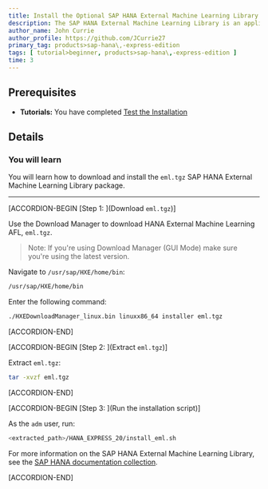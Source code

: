 ```yaml
---
title: Install the Optional SAP HANA External Machine Learning Library Package for SAP HANA, express edition (Native Linux Machine)
description: The SAP HANA External Machine Learning Library is an application function library (AFL) supporting the integration of Google TensorFlow, as an external machine learning framework, with SAP HANA, express edition.
author_name: John Currie
author_profile: https://github.com/JCurrie27
primary_tag: products>sap-hana\,-express-edition
tags: [ tutorial>beginner, products>sap-hana\,-express-edition ]
time: 3
---
```


<!-- loioeafe436a2fa34b13908fc0661ff5b8c9 -->

## Prerequisites
 - **Tutorials:**  You have completed [Test the Installation](http://developers.sap.com/tutorials/hxe-ua-test-binary.html)  

## Details
### You will learn
You will learn how to download and install the `eml.tgz` SAP HANA External Machine Learning Library package.

---

[ACCORDION-BEGIN [Step 1: ](Download `eml.tgz`)]

Use the Download Manager to download HANA External Machine Learning AFL, `eml.tgz`.

> Note:
> If you're using Download Manager (GUI Mode) make sure you're using the latest version.
>
>

Navigate to `/usr/sap/HXE/home/bin`:

```bash
/usr/sap/HXE/home/bin
```

Enter the following command:

```bash
./HXEDownloadManager_linux.bin linuxx86_64 installer eml.tgz
```

[ACCORDION-END]

[ACCORDION-BEGIN [Step 2: ](Extract `eml.tgz`)]

Extract `eml.tgz`:

```bash
tar -xvzf eml.tgz
```

[ACCORDION-END]

[ACCORDION-BEGIN [Step 3: ](Run the installation script)]

As the <sid>`adm` user, run:

```bash
<extracted_path>/HANA_EXPRESS_20/install_eml.sh
```

For more information on the SAP HANA External Machine Learning Library, see the [SAP HANA documentation collection](https://help.sap.com/viewer/p/SAP_HANA_PLATFORM).

[ACCORDION-END]
